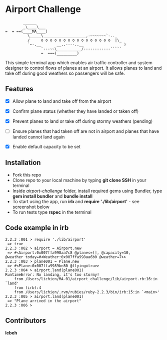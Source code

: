 Airport Challenge
=================

```
        ______
        _\____\___
=  = ==(____MA____)
          \_____\___________________,-~~~~~~~`-.._
          /     o o o o o o o o o o o o o o o o  |\_
          `~-.__       __..----..__                  )
                `---~~\___________/------------`````
                =  ===(_________)

```

This simple terminal app which enables air traffic controller and system designer to control flows of planes at an airport. It allows planes to land and take off during good weathers so passengers will be safe.


Features
---------
- [x] Allow plane to land and take off from the airport
- [x] Confirm plane status (whether they have landed or taken off)
- [x] Prevent planes to land or take off during stormy weathers (pending)
- [ ] Ensure planes that had taken off are not in airport and planes that have landed cannot land again
- [x] Enable default capacity to be set


Installation
-------
* Fork this repo
* Clone repo to your local machine by typing **git clone SSH** in your terminal
* Inside *airport-challenge* folder, install required gems using Bundler, type **gem install bundler** and **bundle install**
* To start using the app, run **irb** and **require './lib/airport'** - see screenshot below
* To run tests type **rspec** in the terminal

Code example in irb
--------
```
2.2.3 :001 > require './lib/airport'
 => true
2.2.3 :002 > airport = Airport.new
 => #<Airport:0x007ffa998aa7c8 @planes=[], @capacity=10, @weather_today=#<Weather:0x007ffa998aa6b0 @weather=7>>
2.2.3 :003 > plane001 = Plane.new
 => #<Plane:0x007ffa9989be80 @flying=true>
2.2.3 :004 > airport.land(plane001)
RuntimeError: No landing, it's too stormy!
	from /Users/lichien/MA-01/airport_challenge/lib/airport.rb:16:in `land'
	from (irb):4
	from /Users/lichien/.rvm/rubies/ruby-2.2.3/bin/irb:15:in `<main>'
2.2.3 :005 > airport.land(plane001)
 => "Plane arrived in the airport"
2.2.3 :006 >
```

Contributors
--------
**lcbeh**
